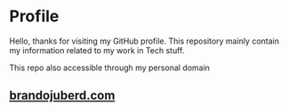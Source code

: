 # Profile 

Hello, thanks for visiting my GitHub profile. This repository mainly contain my information related to my work in Tech stuff. 

This repo also accessible through my personal domain

## [brandojuberd.com](https://brandojuberd.com)

